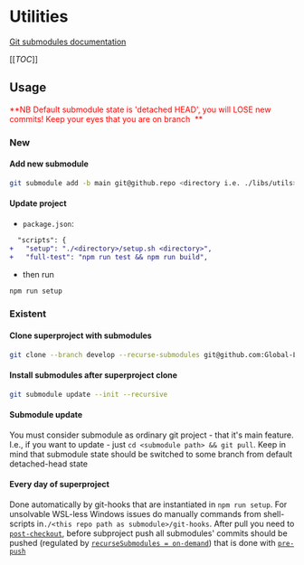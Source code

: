 # Utilities

[Git submodules documentation](https://git-scm.com/docs/git-submodule)

[[_TOC_]]

## Usage



<span style="color:red">**NB Default submodule state is 'detached HEAD', you will LOSE new commits! Keep your eyes that you are on branch  ** </span>

### New
#### Add new submodule
```bash
git submodule add -b main git@github.repo <directory i.e. ./libs/utils>
```

#### Update project

-  `package.json`:  
  
  ```diff
    "scripts": {
  +   "setup": "./<directory>/setup.sh <directory>",
  +   "full-test": "npm run test && npm run build",
  ```
  
- then run

```bash
npm run setup
```

### Existent
#### Clone superproject with submodules
```bash
git clone --branch develop --recurse-submodules git@github.com:Global-Ledger/${SUPERPROJECT}.git
```

#### Install submodules after superproject clone 

```bash
git submodule update --init --recursive
```

#### Submodule update

You must consider submodule as ordinary git project - that it's main feature. I.e., if you want to update - just `cd <submodule path> && git pull`. Keep in mind that submodule state should be switched to some branch from default detached-head state

#### Every day of superproject

Done automatically by git-hooks that are instantiated in `npm run setup`. For unsolvable WSL-less Windows issues do manually commands from shell-scripts in`./<this repo path as submodule>/git-hooks`. After pull you need to [`post-checkout`](./git-hooks/post-checkout), before subproject push all submodules' commits should be pushed (regulated by [`recurseSubmodules = on-demand`](./gitconfig))  that is done with [`pre-push`](./git-hooks/pre-push)

